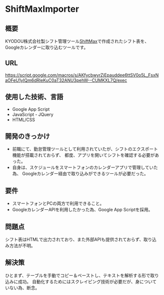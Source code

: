 # ShiftMaxImporter
## 概要
KYODOU株式会社製シフト管理ツール[ShiftMax](https://shiftmax.co.jp/)で作成されたシフト表を、Googleカレンダーに取り込むツールです。
## URL
https://script.google.com/macros/s/AKfycbwyrZjEpauddee6ttSV0o5L_FsxNaOFeU1yIQm6dRIeKuC0aT32ANU3pehW--CUMKXL7Q/exec
## 使用した技術、言語
+ Google App Script
+ JavaScript - JQuery
+ HTML/CSS
## 開発のきっかけ
+ 前職にて、勤怠管理ツールとして利用されていたが、シフトのエクスポート機能が搭載されておらず、
都度、アプリを開いてシフトを確認する必要があった。
+ 自身は、スケジュールをスマートフォンのカレンダーアプリで管理していた為、
Googleカレンダー経由で取り込みができるツールが必要だった。
## 要件
+ スマートフォンとPCの両方で利用できること。
+ GoogleカレンダーAPIを利用したかった為、Google App Scriptを採用。
## 問題点
シフト表はHTMLで出力されており、また外部APIも提供されておらず、取り込み方法が不明。
## 解決策
ひとまず、テーブルを手動でコピー＆ペーストし、テキストを解析する形で取り込みに成功。
自動化するためにはスクレイピング技術が必要だが、身についていない為、断念。

